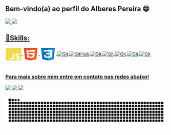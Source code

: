 ## Bem-vindo(a) ao perfil do Alberes Pereira 😁

<div>
   <a href="https://github.com/Alberesbass">
   <img height="180em" src="https://github-readme-stats.vercel.app/api?username=Alberesbass&show_icons=true&theme=tokyonight&include_all_commits=true&count_private=true" />
   <img height="180em" src="https://github-readme-stats.vercel.app/api/top-langs/?username=Alberesbass&layout=compact&langs_count=6&theme=tokyonight" />
</div>

## 🚀Skills:
<div style="display: inline_block">
   <img align="center" alt="JavaScript" height="40" width="50" src="https://raw.githubusercontent.com/devicons/devicon/master/icons/javascript/javascript-plain.svg" />
   <img align="center" alt="HTML" height="40" width="50" src="https://raw.githubusercontent.com/devicons/devicon/master/icons/html5/html5-original.svg" />
   <img align="center" alt="CSS" height="40" width="50" src="https://raw.githubusercontent.com/devicons/devicon/master/icons/css3/css3-original.svg" />
   <img align="center" alt="Git" height="40" width="50" src="https://cdn.jsdelivr.net/gh/devicons/devicon/icons/git/git-original.svg" />
   <img align="center" alt="GitHub" height="40" width="50" src="https://cdn.jsdelivr.net/gh/devicons/devicon/icons/github/github-original.svg" />
   
   <img align="center" alt="Git" height="40" width="50" src="https://cdn.jsdelivr.net/gh/devicons/devicon@latest/icons/bootstrap/bootstrap-plain-wordmark.svg" />
   <img align="center" alt="Git" height="40" width="50" src="https://cdn.jsdelivr.net/gh/devicons/devicon@latest/icons/tailwindcss/tailwindcss-original.svg" />
   <img align="center" alt="Git" height="40" width="50" src="https://cdn.jsdelivr.net/gh/devicons/devicon@latest/icons/github/github-original.svg" />
   <img align="center" alt="Git" height="40" width="50" src="https://cdn.jsdelivr.net/gh/devicons/devicon@latest/icons/github/github-original-wordmark.svg" />
   
   <img align="center" alt="Git" height="40" width="50" src="https://cdn.jsdelivr.net/gh/devicons/devicon@latest/icons/github/github-original.svg" />
</div>
 
 <br>
 
  ### Para mais sobre mim entre em contato nas redes abaixo!
 
<div>
  <a href="https://www.linkedin.com/in/alberesnascimento" target="_blank"><img src="https://img.shields.io/badge/-LinkedIn-blue?style=for-the-badge&logo=Linkedin&logoColor=white" target="_blank"></a>
  <a href="https://www.instagram.com/alberesbass" target="_blank"><img src="https://img.shields.io/badge/-Instagram-%23E4405F?style=for-the-badge&logo=instagram&logoColor=white" target="_blank"></a>
  <a href ="mailto:alberesbass@hotmail.com"><img src="https://img.shields.io/badge/-Hotmail-0078D4?style=for-the-badge&logo=microsoft-outlook&logoColor=white" target="_blank"></a>

  ![snake gif](https://github.com/Alberesbass/Alberesbass/blob/output/github-contribution-grid-snake-dark.svg)
  <!-- ![Snake animation](https://github.com/Alberesbass/Alberesbass/blob/output/github-contribution-grid-snake.svg) -->
</div>


